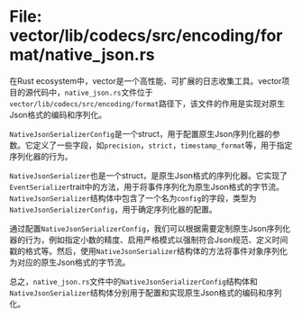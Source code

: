 # File: vector/lib/codecs/src/encoding/format/native_json.rs

在Rust ecosystem中，vector是一个高性能、可扩展的日志收集工具。vector项目的源代码中，`native_json.rs`文件位于`vector/lib/codecs/src/encoding/format`路径下，该文件的作用是实现对原生Json格式的编码和序列化。

`NativeJsonSerializerConfig`是一个struct，用于配置原生Json序列化器的参数。它定义了一些字段，如`precision`，`strict`，`timestamp_format`等，用于指定序列化器的行为。

`NativeJsonSerializer`也是一个struct，是原生Json格式的序列化器。它实现了`EventSerializer`trait中的方法，用于将事件序列化为原生Json格式的字节流。`NativeJsonSerializer`结构体中包含了一个名为`config`的字段，类型为`NativeJsonSerializerConfig`，用于确定序列化器的配置。

通过配置`NativeJsonSerializerConfig`，我们可以根据需要定制原生Json序列化器的行为，例如指定小数的精度、启用严格模式以强制符合Json规范、定义时间戳的格式等。然后，使用`NativeJsonSerializer`结构体的方法将事件对象序列化为对应的原生Json格式的字节流。

总之，`native_json.rs`文件中的`NativeJsonSerializerConfig`结构体和`NativeJsonSerializer`结构体分别用于配置和实现原生Json格式的编码和序列化。

